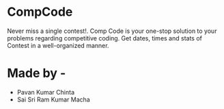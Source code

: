 # CompCode
 Never miss a single contest!. Comp Code is your one-stop solution to your problems regarding competitive coding. Get dates, times and stats of Contest in a well-organized manner.

# Made by - 
 - Pavan Kumar Chinta
 - Sai Sri Ram Kumar Macha
